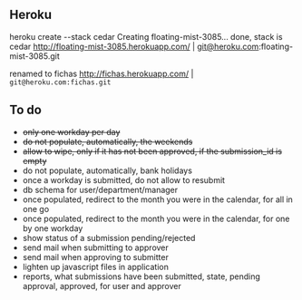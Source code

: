 ## Heroku ##
heroku create --stack cedar
Creating floating-mist-3085... done, stack is cedar
http://floating-mist-3085.herokuapp.com/ | git@heroku.com:floating-mist-3085.git

renamed to fichas
http://fichas.herokuapp.com/ | `git@heroku.com:fichas.git`


## To do ##
* ~~only one workday per day~~
* ~~do not populate, automatically, the weekends~~
* ~~allow to wipe, only if it has not been approved, if the submission_id is empty~~
* do not populate, automatically, bank holidays
* once a workday is submitted, do not allow to resubmit
* db schema for user/department/manager
* once populated, redirect to the month you were in the calendar, for all in one go
* once populated, redirect to the month you were in the calendar, for one by one workday
* show status of a submission pending/rejected
* send mail when submitting to approver
* send mail when approving to submitter
* lighten up javascript files in application
* reports, what submissions have been submitted, state, pending approval, approved, for user and approver
